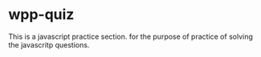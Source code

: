 # wpp-quiz
This is a javascript practice section. for the purpose of practice of solving the javascritp questions.

